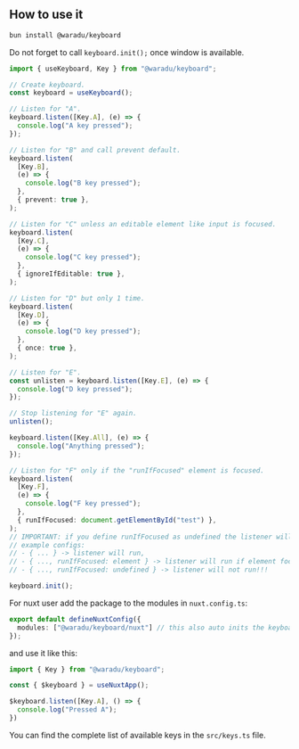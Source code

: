 ## How to use it

```bash
bun install @waradu/keyboard
```

Do not forget to call `keyboard.init();` once window is available.

```ts
import { useKeyboard, Key } from "@waradu/keyboard";

// Create keyboard.
const keyboard = useKeyboard();

// Listen for "A".
keyboard.listen([Key.A], (e) => {
  console.log("A key pressed");
});

// Listen for "B" and call prevent default.
keyboard.listen(
  [Key.B],
  (e) => {
    console.log("B key pressed");
  },
  { prevent: true },
);

// Listen for "C" unless an editable element like input is focused.
keyboard.listen(
  [Key.C],
  (e) => {
    console.log("C key pressed");
  },
  { ignoreIfEditable: true },
);

// Listen for "D" but only 1 time.
keyboard.listen(
  [Key.D],
  (e) => {
    console.log("D key pressed");
  },
  { once: true },
);

// Listen for "E".
const unlisten = keyboard.listen([Key.E], (e) => {
  console.log("D key pressed");
});

// Stop listening for "E" again.
unlisten();

keyboard.listen([Key.All], (e) => {
  console.log("Anything pressed");
});

// Listen for "F" only if the "runIfFocused" element is focused.
keyboard.listen(
  [Key.F],
  (e) => {
    console.log("F key pressed");
  },
  { runIfFocused: document.getElementById("test") },
);
// IMPORTANT: if you define runIfFocused as undefined the listener will not work.
// example configs: 
// - { ... } -> listener will run, 
// - { ..., runIfFocused: element } -> listener will run if element focused
// - { ..., runIfFocused: undefined } -> listener will not run!!!

keyboard.init();
```

For nuxt user add the package to the modules in `nuxt.config.ts`:

```ts
export default defineNuxtConfig({
  modules: ["@waradu/keyboard/nuxt"] // this also auto inits the keyboard on mounted
});
```

and use it like this:

```ts
import { Key } from "@waradu/keyboard";

const { $keyboard } = useNuxtApp();

$keyboard.listen([Key.A], () => {
  console.log("Pressed A");
})
```

You can find the complete list of available keys in the `src/keys.ts` file.
